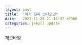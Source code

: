 ```yaml
---
layout: post
title:  "이거 진짜 안나오면"
date:   2021-11-28 21:18:37 +0900
categories: jekyll update
---
```

개오바임